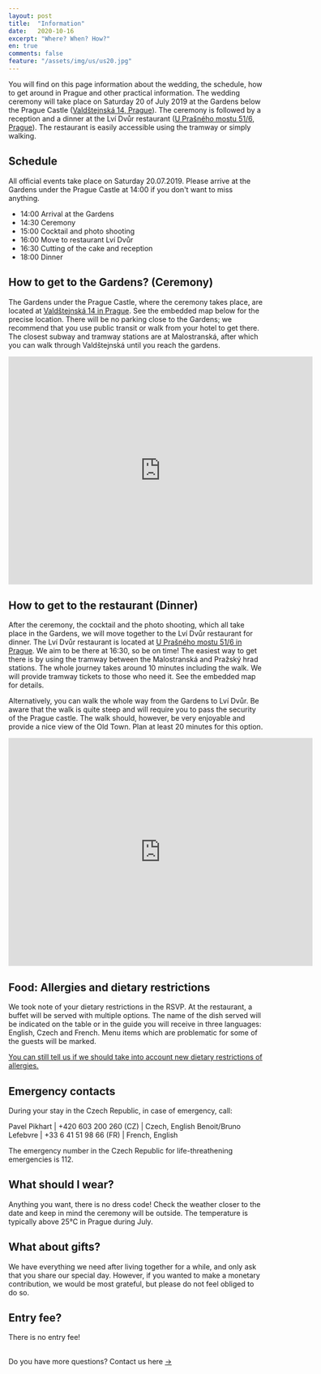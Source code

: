 ```yaml
---
layout: post
title:  "Information"
date:   2020-10-16
excerpt: "Where? When? How?"
en: true
comments: false
feature: "/assets/img/us/us20.jpg"
---
```


You will find on this page information about the wedding, the schedule, how to
get around in Prague and other practical information.  The wedding ceremony will take
place on Saturday 20 of July 2019 at the Gardens below the Prague Castle (<a
href="https://goo.gl/maps/5QXy6FHM8tR2">Valdštejnská 14, Prague</a>). The
ceremony is followed by a reception and a dinner at the Lví Dvůr restaurant (<a
href="https://goo.gl/maps/sSkRSUzZvdsQyYJ67">U Prašného mostu 51/6,
Prague</a>). The restaurant is easily accessible using the tramway or simply
walking.


## Schedule

All official events take place on Saturday 20.07.2019. Please arrive at
the Gardens under the Prague Castle at 14:00 if you don't want to miss
anything.

* 14:00 Arrival at the Gardens
* 14:30 Ceremony
* 15:00 Cocktail and photo shooting
* 16:00 Move to restaurant Lví Dvůr
* 16:30 Cutting of the cake and reception
* 18:00 Dinner


## How to get to the Gardens? (Ceremony)

The Gardens under the Prague Castle, where the ceremony takes place, are located
at <a href="https://goo.gl/maps/5QXy6FHM8tR2">Valdštejnská 14 in Prague</a>. See
the embedded map below for the precise location. There will be no parking
close to the Gardens; we recommend that you use public transit or walk from your
hotel to get there. The closest subway and tramway stations are at Malostranská,
after which you can walk through Valdštejnská until you reach the gardens.

<iframe src="https://www.google.com/maps/embed?pb=!1m18!1m12!1m3!1d2456.8966402713013!2d14.405383811518716!3d50.09093382200063!2m3!1f0!2f0!3f0!3m2!1i1024!2i768!4f13.1!3m3!1m2!1s0x0%3A0x81e732b40ce9ee51!2sGardens+below+Prague+Castle!5e0!3m2!1sen!2sfr!4v1549119562276" width="600" height="450" frameborder="0" style="border:0" allowfullscreen></iframe>


## How to get to the restaurant (Dinner)

After the ceremony, the cocktail and the photo shooting, which all take place in
the Gardens, we will move together to the Lví Dvůr restaurant for dinner. The
Lví Dvůr restaurant is located at <a href="https://goo.gl/maps/sSkRSUzZvdsQyYJ67">U
Prašného mostu 51/6 in Prague</a>. We aim to be there at 16:30, so be on time!
The easiest way to get there is by using the tramway between the Malostranská and
Pražský hrad stations. The whole journey takes around 10 minutes including the
walk. We will provide tramway tickets to those who need it. See the embedded map
for details.

Alternatively, you can walk the whole way from the Gardens to Lví Dvůr. Be aware
that the walk is quite steep and will require you to pass the security of the
Prague castle. The walk should, however, be very enjoyable and provide a nice
view of the Old Town. Plan at least 20 minutes for this option.

<iframe src="https://www.google.com/maps/embed?pb=!1m28!1m12!1m3!1d5119.30859111208!2d14.399814927968885!3d50.092759067710375!2m3!1f0!2f0!3f0!3m2!1i1024!2i768!4f13.1!4m13!3e3!4m5!1s0x470b94e1b0e44bd9%3A0x81e732b40ce9ee51!2zWmFocmFkeSBwb2QgUHJhxb5za8O9bSBocmFkZW0sIFZhbGTFoXRlam5za8OhLCBNYWzDoSBTdHJhbmEsIEN6ZWNoaWE!3m2!1d50.090554999999995!2d14.405994!4m5!1s0x470b951f6acc9c43%3A0xe4ae7f0b307a7318!2zTHbDrSBEdsWvciwgVSBQcmHFoW7DqWhvIG1vc3R1IDUxLzYsIDExOCAwMCBQcmFoYSAxLUhyYWTEjWFueSwgQ3plY2hpYQ!3m2!1d50.092906899999996!2d14.3986006!5e0!3m2!1sen!2sfr!4v1561295055589!5m2!1sen!2sfr" width="600" height="450" frameborder="0" style="border:0" allowfullscreen></iframe>


## Food: Allergies and dietary restrictions

We took note of your dietary restrictions in the RSVP. At the restaurant, a
buffet will be served with multiple options. The name of the dish served will be
indicated on the table or in the guide you will receive in three languages:
English, Czech and French. Menu items which are problematic for some of the
guests will be marked.

<a href="https://helena-benoit.github.io//contact-en/"> You can still tell us if we should take into account new dietary restrictions of allergies. </a>

## Emergency contacts

During your stay in the Czech Republic, in case of emergency, call:

Pavel Pikhart         | +420 603 200 260 (CZ)  | Czech, English 
Benoit/Bruno Lefebvre | +33 6 41 51 98 66 (FR) | French, English 

The emergency number in the Czech Republic for life-threathening emergencies is 112.


## What should I wear?

Anything you want, there is no dress code! Check the weather closer to the date
and keep in mind the ceremony will be outside. The temperature is typically
above 25°C in Prague during July.

## What about gifts?

We have everything we need after living together for a while, and only ask that
you share our special day. However, if you wanted to make a monetary
contribution, we would be most grateful, but please do not feel obliged to do
so.


## Entry fee?

There is no entry fee!


<br/>
Do you have more questions? Contact us here <a href="https://helena-benoit.github.io//contact-en/" class="btn zoombtn"> &rarr; </a> <br/>





